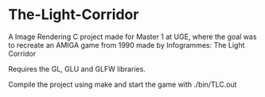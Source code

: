 # The-Light-Corridor
A Image Rendering C project made for Master 1 at UGE, where the goal was to recreate an AMIGA game from 1990 made by Infogrammes: The Light Corridor

Requires the GL, GLU and GLFW libraries.

Compile the project using make and start the game with ./bin/TLC.out